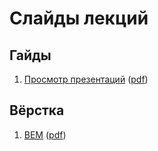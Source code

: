 # Слайды лекций

## Гайды

1. [Просмотр презентаций](https://atnesness.github.io/guides/00-presentations/) ([pdf](https://atnesness.github.io/guides/00-presentations/index.pdf))

## Вёрстка

1. [BEM](https://atnesness.github.io/markup/bem/) ([pdf](https://atnesness.github.io/markup/bem/index.pdf))